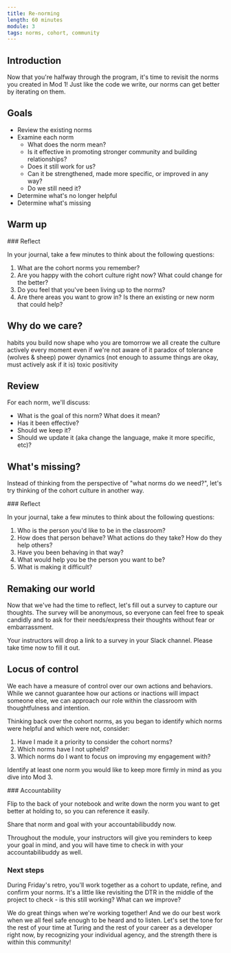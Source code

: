 ```yaml
---
title: Re-norming
length: 60 minutes
module: 3
tags: norms, cohort, community
---
```


## Introduction

Now that you're halfway through the program, it's time to revisit the norms you created in Mod 1! Just like the code we write, our norms can get better by iterating on them.

## Goals

* Review the existing norms
* Examine each norm
  - What does the norm mean?
  - Is it effective in promoting stronger community and building relationships?
  - Does it still work for us?
  - Can it be strengthened, made more specific, or improved in any way?
  - Do we still need it?
* Determine what's no longer helpful
* Determine what's missing

## Warm up

<section class="call-to-action">
### Reflect

In your journal, take a few minutes to think about the following questions:

1. What are the cohort norms you remember?
1. Are you happy with the cohort culture right now? What could change for the better?
1. Do you feel that you've been living up to the norms?
1. Are there areas you want to grow in? Is there an existing or new norm that could help?
</section>

## Why do we care?

habits you build now shape who you are tomorrow
we all create the culture actively every moment even if we're not aware of it
paradox of tolerance (wolves & sheep)
power dynamics (not enough to assume things are okay, must actively ask if it is)
toxic positivity

## Review

For each norm, we'll discuss:  
* What is the goal of this norm? What does it mean?
* Has it been effective?
* Should we keep it?
* Should we update it (aka change the language, make it more specific, etc)?

## What's missing?

Instead of thinking from the perspective of "what norms do we need?", let's try thinking of the cohort culture in another way.

<section class="call-to-action">
### Reflect

In your journal, take a few minutes to think about the following questions:

1. Who is the person you'd like to be in the classroom?
1. How does that person behave? What actions do they take? How do they help others?
1. Have you been behaving in that way?
1. What would help you be the person you want to be?
1. What is making it difficult?
</section>

## Remaking our world

Now that we've had the time to reflect, let's fill out a survey to capture our thoughts. The survey will be anonymous, so everyone can feel free to speak candidly and to ask for their needs/express their thoughts without fear or embarrassment.

Your instructors will drop a link to a survey in your Slack channel. Please take time now to fill it out.

## Locus of control

We each have a measure of control over our own actions and behaviors. While we cannot guarantee how our actions or inactions will impact someone else, we can approach our role within the classroom with thoughtfulness and intention.

Thinking back over the cohort norms, as you began to identify which norms were helpful and which were not, consider:

1. Have I made it a priority to consider the cohort norms?
1. Which norms have I not upheld?
1. Which norms do I want to focus on improving my engagement with?

Identify at least one norm you would like to keep more firmly in mind as you dive into Mod 3. 

<section class="note">
### Accountability

Flip to the back of your notebook and write down the norm you want to get better at holding to, so you can reference it easily.

Share that norm and goal with your accountabilibuddy now.
</section>

Throughout the module, your instructors will give you reminders to keep your goal in mind, and you will have time to check in with your accountabilibuddy as well.

### Next steps

During Friday's retro, you'll work together as a cohort to update, refine, and confirm your norms. It's a little like revisiting the DTR in the middle of the project to check - is this still working? What can we improve?

We do great things when we're working together! And we do our best work when we all feel safe enough to be heard and to listen. Let's set the tone for the rest of your time at Turing and the rest of your career as a developer right now, by recognizing your individual agency, and the strength there is within this community!